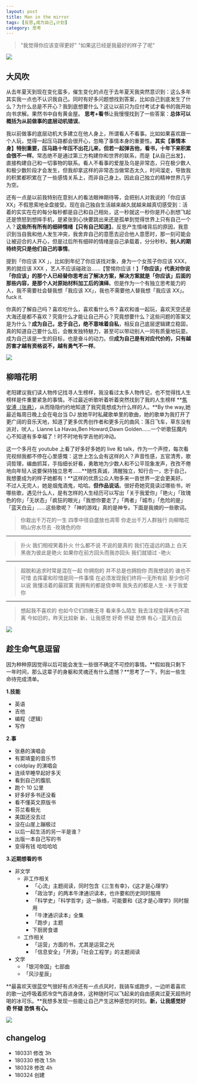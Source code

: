 ```yaml
---
layout: post
title: Man in the mirror
tags: [反思,成为自己,计划]
category: 思考
---
```


>  "我觉得你应该变得更好"
>  "如果这已经是我最好的样子了呢"

![](http://oax0nr6r7.bkt.clouddn.com/2018-03-28-IMG_3556.JPG)

## 大风吹
从去年夏天到现在变化蛮多，催生变化的点在于去年夏天我突然意识到：这么多年其实我一点也不认识我自己。同时有好多问题想找到答案，比如自己到底发生了什么？为什么总是不开心？我到底想要什么？这让以前只为应付考试才看书的我开始向书求解。果然书中自有黄金屋。 **思考+看书**让我慢慢找到了一些答案：**总体可以概括为从前做事的底层动机错误**。

我以前做事的底层动机大多建立在他人身上，所谓看人不看事。比如如果喜欢跟一个人玩，觉得一起压马路都会很开心，忽略了事情本身的重要性。**其实【事情本身】特别重要，压马路十年压不出花儿来，但若一起弹吉他，看书，十年下来积累会很不一样**。常态绝不是通过第三方构建你和世界的联系，而是【从自己出发】，直接构建自己和一切事物的联系。看人不看事的爱屋及乌是非常态，只在极少数人和极少数阶段才会发生，但我却拿这样的非常态当做常态太久，时间溜走，导致我的积累都积累在了一些感情关系上，而非自己身上。因此自己独立的精神世界几乎为空。

还有一点是以前我特别在意别人的看法眼神期待等，会把别人对我说的「你应该 XX」不假思索地全盘接受。现在自己独自生活越来越久就越来越真切感受到：活着的实实在在的每分每秒都是自己和自己相处，这一秒就这一秒你是开心到想飞起还是愤怒到想摔手机，是紧张到心快要跳出来还是孤单到觉得世界上只有自己一个人？**这些所有所有的细碎情绪【只有自己知道】**。反思产生情绪背后的原因，我意识到当自我和他人发生冲突，我舍弃自己的意愿去迎合他人意愿时，那一刻可能会让被迎合的人开心，但是过后所有细碎的情绪是自己承载着，分分秒秒。**别人的期待终究只是他们自己的事情**。

提到「你应该 XX 」，比如到年纪了你应该找对象，身为一个女孩子你应该 XXX，男的就应该 XXX ，艺人不应该碰政治......【警惕你应该！】**「你应该」代表对你说「你应该」的那个人已经替你思考出了解决方案，解决方案就是「你应该」后面的那些内容，是那个人对原始材料加工后的演绎**。但是作为一个有独立思考能力的人，我不需要社会替我想「我应该 XX」，我也不需要他人替我想「我应该 XX」。fuck it.

你真的了解自己吗？喜欢吃什么，喜欢看什么书？喜欢和谁一起玩，喜欢天空还是大海还是都不喜欢？究竟什么才能让自己开心？究竟想要什么？这些问题的答案又是为什么？**成为自己，忠于自己，绝不意味着自私**，相反自己底层逻辑建立稳固，真的知道自己要什么后，会散发独特魅力，甚至可以带动别人一同有质量地玩耍。成为自己该是一生的目标，也是奋斗的动力。但**成为自己是有对应代价的，只有越厉害才越有资格说不，越有勇气不一样**。

![](http://oax0nr6r7.bkt.clouddn.com/2018-03-28-IMG_3552.JPG)
  
## 柳暗花明
老阳建议我们读人物传记找寻人生榜样，我没看过太多人物传记，也不觉得找人生榜样是件重要紧急的事情。不过最近听歌听着听着突然找到了我的人生榜样 **[焦安溥（张悬）](https://baike.baidu.com/item/%E5%BC%A0%E6%82%AC/4730388?fromtitle=%E7%84%A6%E5%AE%89%E6%BA%A5&fromid=2532958)，从而隐隐约约地知道了我究竟想成为什么样的人。**By the way,她最近每周日晚上会在电台当 DJ 放她平时私藏歌单里的歌曲，她的歌单为我打开了更广阔的音乐天地，知道了更多优秀创作者和更多元的曲风：落日飞车，草东没有派对，吠人，Lianne La Havas,Ben Howard,Dawn Golden......一个听歌狂魔内心不知道有多幸福了！时不时地有学吉他的冲动。

这一个多月在 youtube 上看了好多好多她的 live 和 talk，作为一个声控，每次看完视频我都不停在心里感慨：这世上怎么会有这样的人？声音性感，五官清秀，歌词哲理，编曲抓耳，手指细长好看，勇敢地为少数人和不公平现象发声，孜孜不倦地向年轻人说要保持独立思考......**随性真诚，清醒独立，知行合一，忠于自己，我想要成为的样子她都有！**这样的优质公众人物多来一沓世界一定会更美好。不过人无完人，她是烟鬼酒鬼，哈哈。**但作品说话**。很好奇她究竟读过哪些书，听哪些歌，遇见什么人，是有怎样的人生经历可以写出「关于我爱你」「艳火」「玫瑰色的你」「无状态」「疯狂的眼光」「我想你要走了」「两者」「城市」「危险的是」「蓝天白云」......这些歌呢？「神的游戏」真的是神专。下面是我摘的一些歌词。

> 你栽出千万花的一生 四季中径自盛放也凋零
> 你走出千万人群独行 向柳暗花明山穷水尽去
>   -玫瑰色的你

---

>扑火 我们相视笑着扑火
>什么都不说 不说的是真的
>我们在遥远的路上
>白天黑夜为彼此是艳火
>如果你在前方回头而我亦回头 我们就错过
>   -艳火

---

>超脱和追求时常是混在一起
>你拥抱的 并不总是也拥抱你
>而我想说的 谁也不可惜
>去挥霍和珍惜是同一件事情
>在必须发现我们终将一无所有前
>至少你可以说
>我懂活着的最寂寞
>我拥有的都是侥幸啊
>我失去的都是人生
>   -关于我爱你

---

>想起我不喜欢的 也如今它们四散无寻
>看来多么陌生 我去注视变得再也不疏离
>今如旧的，昨天比较新
>新，让我感觉 好奇 怀疑 恐惧 有心
> -蓝天白云

![](http://oax0nr6r7.bkt.clouddn.com/2018-03-28-IMG_3496.JPG)

## 趁生命气息逗留
因为种种原因觉得以后可能会发生一些很不确定不可控的事情。**假如我只剩下一年时间，那么这辈子的身躯和灵魂还有什么遗憾？**思考了一下，列出一些生命待完成清单。

**1.技能**

- 英语
- 吉他
- 编程（逻辑）
- 写作
  
**2.事**
  
- 张悬的演唱会
- 有窦靖童的音乐节
- coldplay 的演唱会
- 连续早睡早起好多天
- 看到自己的腹肌
- 跑个 10 公里
- 好多好多书还没看
- 看不懂英文原版书
- 芬兰看极光
- 美国还没去过
- 没在山崖上蹦极过
- 以后一起生活的另一半是谁？
- 出版一本自己写的书
- 变得有钱 哈哈哈哈
  
**3.近期想看的书**

- 非文学
  - 非工作相关
      - 「心流」主题阅读，同时包含《三生有幸》，《这才是心理学》
      - 「政治学」的两本牛津通识读本，也许要和历史同时服用
      - 「科学史」「科学哲学」这一脉络，可能要和《这才是心理学》同时服用
      - 「牛津通识读本」全集
      - 「跑步」主题
      -  下厨房食谱
  - 工作相关
      - 「运营」方面的书，尤其是运营之光
      - 「信息安全」「开源」「社会工程学」的主题阅读
- 文学
  - 「银河帝国」七部曲
  - 「风沙星辰」
 
**最喜欢天很蓝空气很好有点冷还有一点点风时，我骑车或跑步，一边听着喜欢的歌一边呼吸着把冷空气吞进身体，这种随时可以飞起来的自由感爽过夏天超热时喝的冰可乐。**我想多发现一些能让自己产生这种感觉的时刻。**新，让我感觉好奇 怀疑 恐惧 有心。**

![](http://oax0nr6r7.bkt.clouddn.com/2018-03-28-IMG_3134.JPG)

## changelog
- 180331 修改 3h
- 180330 修改 1.5h
- 180328 修改 4h
- 180324 创建



